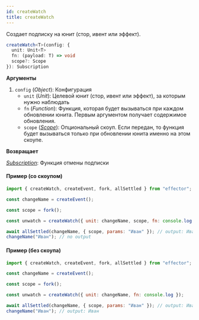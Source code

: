 ```yaml
---
id: createWatch
title: createWatch
---
```


Создает подписку на юнит (стор, ивент или эффект).

```ts
createWatch<T>(config: {
  unit: Unit<T>
  fn: (payload: T) => void
  scope?: Scope
}): Subscription
```

**Аргументы**

1. `config` (_Object_): Конфигурация
   - `unit` (_Unit_): Целевой юнит (стор, ивент или эффект), за которым нужно наблюдать
   - `fn` (_Function_): Функция, которая будет вызываться при каждом обновлении юнита. Первым аргументом получает содержимое обновления.
   - `scope` ([_Scope_](/ru/api/effector/Scope)): Опциональный скоуп. Если передан, то функция будет вызываться только при обновлении юнита именно на этом скоупе.

**Возвращает**

[_Subscription_](/ru/explanation/glossary#subscription): Функция отмены подписки

#### Пример (со скоупом)

```js
import { createWatch, createEvent, fork, allSettled } from "effector";

const changeName = createEvent();

const scope = fork();

const unwatch = createWatch({ unit: changeName, scope, fn: console.log });

await allSettled(changeName, { scope, params: "Иван" }); // output: Иван
changeName("Иван"); // no output
```

#### Пример (без скоупа)

```js
import { createWatch, createEvent, fork, allSettled } from "effector";

const changeName = createEvent();

const scope = fork();

const unwatch = createWatch({ unit: changeName, fn: console.log });

await allSettled(changeName, { scope, params: "Иван" }); // output: Иван
changeName("Иван"); // output: Иван
```
